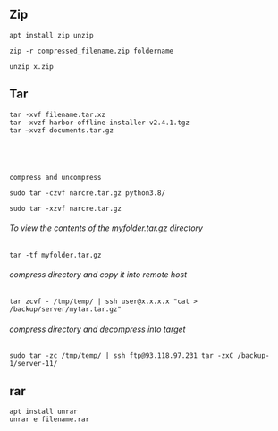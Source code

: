 ## Zip
```
apt install zip unzip

zip -r compressed_filename.zip foldername
```

```
unzip x.zip
```

## Tar
```
tar -xvf filename.tar.xz
tar -xvzf harbor-offline-installer-v2.4.1.tgz
tar –xvzf documents.tar.gz





compress and uncompress

sudo tar -czvf narcre.tar.gz python3.8/

sudo tar -xzvf narcre.tar.gz 
```

###### To view the contents of the myfolder.tar.gz directory
```
tar -tf myfolder.tar.gz
```
###### compress directory and copy it into remote host
```
tar zcvf - /tmp/temp/ | ssh user@x.x.x.x "cat > /backup/server/mytar.tar.gz"
```
###### compress directory and decompress into target
```
sudo tar -zc /tmp/temp/ | ssh ftp@93.118.97.231 tar -zxC /backup-1/server-11/
```

## rar
```
apt install unrar
unrar e filename.rar

```
